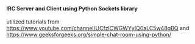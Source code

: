 #### IRC Server and Client using Python Sockets library

utilized tutorials from https://www.youtube.com/channel/UCfzlCWGWYyIQ0aLC5w48gBQ
and https://www.geeksforgeeks.org/simple-chat-room-using-python/
